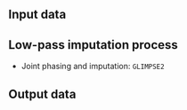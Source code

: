 ## Input data

## Low-pass imputation process

- Joint phasing and imputation: `GLIMPSE2`

## Output data